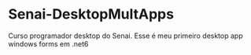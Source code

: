 # Senai-DesktopMultApps
Curso programador desktop do Senai. Esse é meu primeiro desktop app windows forms em .net6

